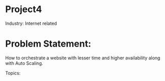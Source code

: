 # Project4

Industry: Internet related 

# Problem Statement:

How to orchestrate a website with lesser time and higher availability along with Auto Scaling.

Topics:
